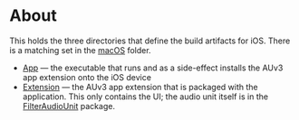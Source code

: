 # About

This holds the three directories that define the build artifacts for iOS. There is a matching set in the [macOS](../macOS)
folder.

* [App](App) — the executable that runs and as a side-effect installs the AUv3 app extension onto the iOS device
* [Extension](Extension) — the AUv3 app extension that is packaged with the application. This only contains the UI; the
audio unit itself is in the [FilterAudioUnit](Packages/Sources/FilterAudioUnit) package.
